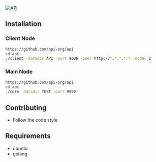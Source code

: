 [![API](http://mingwei1.cwnic.cn/style/picture/jsjglogo.png)](http://mingwei1.cwnic.cn/index.html)

## Installation
### Client Node
``` bash
https://github.com/api-org/api
cd api
./client -datadir API -port 9006 -peer http://*.*.*.*:* -model 2
```
### Main Node
``` bash
https://github.com/api-org/api
cd api
./core -datadir TEST -port 9999
```
## Contributing

- Follow the code style

## Requirements
- ubuntu
- golang


